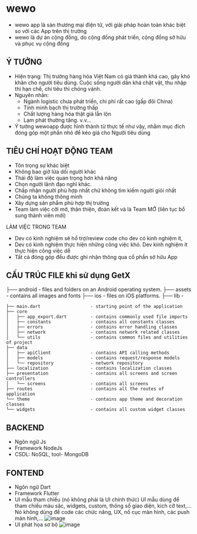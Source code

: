 # wewo
- wewo app là sàn thương mại điện tử, với giải pháp hoàn toàn khác biệt so với các App trên thị trường
- wewo là dự án cộng đồng, do cộng đồng phát triển, cộng đồng sở hữu và phục vụ cộng đồng

## Ý TƯỞNG
- Hiện trạng: Thị trường hàng hóa Việt Nam có giá thành khá cao, gây khó khăn cho người tiêu dùng. Cuộc sống người dân khá chật vật, thu nhập thì hạn chế, chi tiêu thì chóng vánh. 
- Nguyên nhân: 
    + Ngành logistic chưa phát triển, chi phí rất cao (gấp đôi China)
    + Tính minh bạch thị trường thấp
    + Chất lượng hàng hóa thật giả lẫn lộn
    + Lạm phát thường tăng. v.v...
- Ý tưởng wewoapp được hình thành từ thực tế như vậy, nhằm mục đích đóng góp một phần nhỏ để kéo giá cho Người tiêu dùng

## TIÊU CHÍ HOẠT ĐỘNG TEAM
- Tôn trọng sự khác biệt
- Không bao giờ lừa dối người khác
- Thái độ làm việc quan trọng hơn khả năng
- Chọn người lãnh đạo nghĩ khác.
- Chấp nhận người phù hợp nhất chứ không tìm kiếm người giỏi nhất
- Chúng ta không thông minh
- Xây dựng sản phẩm phù hợp thị trường
- Team làm việc cởi mở, thân thiện, đoàn kết và là Team MỞ (liên tục bổ sung thành viên mới)

LÀM VIỆC TRONG TEAM
- Dev có kinh nghiệm sẽ hổ trợ/review code cho dev có kinh nghiệm ít,
- Dev có kinh nghiệm thực hiện những công việc khó. Dev kinh nghiệm ít thực hiện công việc dễ
- Tất cả đóng góp đều được ghi nhận thông qua cổ phần sở hữu App

## CẤU TRÚC FILE khi sử dụng GetX

├── android                         - files and folders on an Android operating system.
├── assets                          - contains all images and fonts
├── ios                             - files on iOS platforms.
├── lib                             - 

    ├── main.dart                   - starting point of the application
    ├── core
    │   ├── app_export.dart         - contains commonly used file imports 
    │   ├── constants               - contains all constants classes
    │   ├── errors                  - contains error handling classes                  
    │   ├── network                 - contains network related classes
    │   └── utils                   - contains common files and utilities of project
    ├── data
    │   ├── apiClient               - contains API calling methods 
    │   ├── models                  - contains request/response models 
    │   └── repository              - network repository
    ├── localization                - contains localization classes
    ├── presentation                - contains all screens and screen controllers
    │   └── screens                 - contains all screens
    ├── routes                      - contains all the routes of application
    └── theme                       - contains app theme and decoration classes
    └── widgets                     - contains all custom widget classes
## BACKEND
- Ngôn ngữ Js
- Framework NodeJs
- CSDL: NoSQL, tool- MongoDB

## FONTEND
- Ngôn ngữ Dart
- Framework Flutter
- UI mẫu tham chiếu (nó không phải là UI chính thức)
UI mẫu dùng để tham chiếu màu săc, widgets, custom, thông số giao diện, kích cỡ text,... Nó không dùng để code các chức năng, UX, nố cục màn hình, các push màn hình,... 
![image](https://user-images.githubusercontent.com/61767886/209053881-e647d69e-d497-4aa4-9319-68b179058d33.png)
- UI phát họa sơ bộ
![image](https://user-images.githubusercontent.com/61767886/209249453-729d4bcb-58de-4db7-b815-257f6d78cc47.png)


